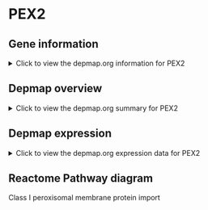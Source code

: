 <h1>PEX2</h1>

<h2>Gene information</h2>
<details>
  <summary>Click to view the depmap.org information for PEX2</summary>
  <iframe src="https://depmap.org/portal/gene/PEX2?tab=about" style="border:none;width:100%;height:800px"></iframe>
</details>

<h2>Depmap overview</h2>
<details>
  <summary>Click to view the depmap.org summary for PEX2</summary>
  <iframe src="https://depmap.org/portal/gene/PEX2?tab=overview" style="border:none;width:100%;height:800px"></iframe>
</details>

<h2>Depmap expression</h2>
<details>
  <summary>Click to view the depmap.org expression data for PEX2</summary>
  <iframe src="https://depmap.org/portal/gene/PEX2?tab=characterization" style="border:none;width:100%;height:800px"></iframe>
</details>



<h2>Reactome Pathway diagram</h2>
Class I peroxisomal membrane protein import
<div id="diagramHolder"></div>

<script>
    //Creating the Reactome Diagram widget
    //Take into account a proxy needs to be set up in your server side pointing to www.reactome.org
    function onReactomeDiagramReady(){  //This function is automatically called when the widget code is ready to be used
        var diagram = Reactome.Diagram.create({
            "placeHolder" : "diagramHolder",
            "width" : 900,
            "height" : 500
        });

        //Initialising it to the "Hemostasis" pathway
        diagram.loadDiagram("R-HSA-9603798");

        //Adding different listeners

        diagram.onDiagramLoaded(function (loaded) {
            console.info("Loaded ", loaded);
            diagram.flagItems("BAD");
	    diagram.flagItems("Q92934");
            if (loaded == "R-HSA-9603798") diagram.selectItem("R-HSA-9603798");
        });

     }
</script>



